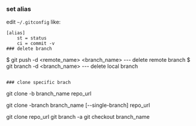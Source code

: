 

### set alias
edit `~/.gitconfig` like:
```
[alias]
    st = status
    ci = commit -v
### delete branch
```
$ git push -d <remote_name> <branch_name>   --- delete remote branch
$ git branch -d <branch_name>    --- delete local branch
```

### clone specific brach
```
git clone -b branch_name repo_url


git clone -branch branch_name [--single-branch] repo_url


git clone repo_url
git branch -a
git checkout branch_name
```
